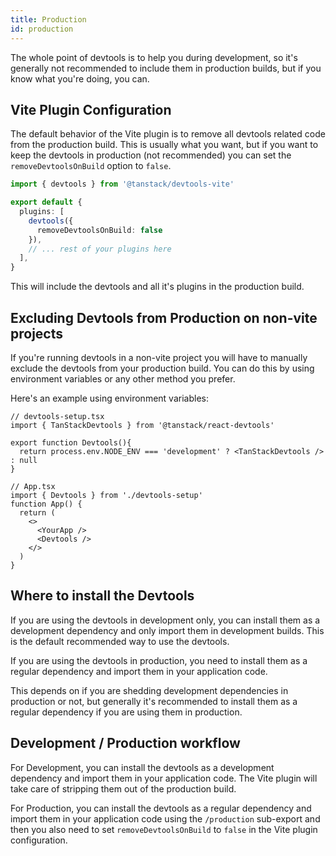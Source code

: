 ```yaml
---
title: Production
id: production
--- 
```

 

The whole point of devtools is to help you during development, so it's generally not recommended to include them in production builds, but if you know what you're doing, you can.
 

## Vite Plugin Configuration

The default behavior of the Vite plugin is to remove all devtools related code from the production build. This is usually what you want, but if you want to keep the devtools in production (not recommended) you can set the `removeDevtoolsOnBuild` option to `false`.

```ts
import { devtools } from '@tanstack/devtools-vite'

export default {
  plugins: [
    devtools({
      removeDevtoolsOnBuild: false
    }),
    // ... rest of your plugins here
  ],
}
```

This will include the devtools and all it's plugins in the production build.

## Excluding Devtools from Production on non-vite projects

If you're running devtools in a non-vite project you will have to manually exclude the devtools from your production build. You can do this by using environment variables or any other method you prefer.

Here's an example using environment variables:

```tsx
// devtools-setup.tsx
import { TanStackDevtools } from '@tanstack/react-devtools'

export function Devtools(){
  return process.env.NODE_ENV === 'development' ? <TanStackDevtools /> : null
}

// App.tsx
import { Devtools } from './devtools-setup'
function App() {
  return (
    <>
      <YourApp />
      <Devtools />
    </>
  )
}
``` 

## Where to install the Devtools

If you are using the devtools in development only, you can install them as a development dependency and only import them in development builds. This is the default recommended way to use the devtools.

If you are using the devtools in production, you need to install them as a regular dependency and import them in your application code.

This depends on if you are shedding development dependencies in production or not, but generally it's recommended to install them as a regular dependency if you are using them in production.

## Development / Production workflow

For Development, you can install the devtools as a development dependency and import them in your application code. The Vite plugin will take care of stripping them out of the production build.

For Production, you can install the devtools as a regular dependency and import them in your application code using the `/production` sub-export and then you also need to set `removeDevtoolsOnBuild` to `false` in the Vite plugin configuration.